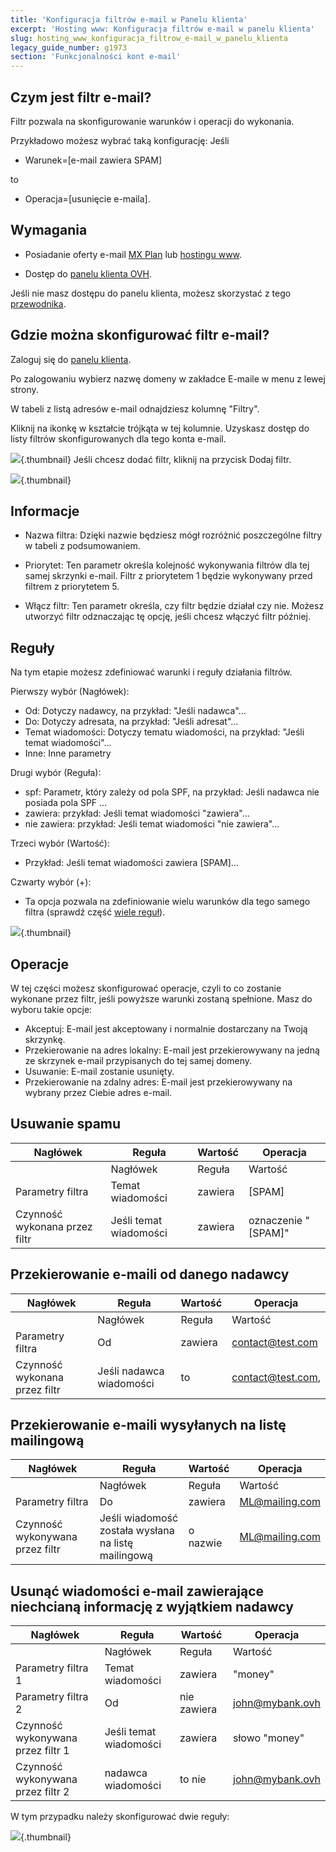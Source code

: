 ```yaml
---
title: 'Konfiguracja filtrów e-mail w Panelu klienta'
excerpt: 'Hosting www: Konfiguracja filtrów e-mail w panelu klienta'
slug: hosting_www_konfiguracja_filtrow_e-mail_w_panelu_klienta
legacy_guide_number: g1973
section: 'Funkcjonalności kont e-mail'
---
```


## Czym jest filtr e-mail?

Filtr pozwala na skonfigurowanie warunków i operacji do wykonania.

Przykładowo możesz wybrać taką konfigurację:
Jeśli

- Warunek=[e-mail zawiera SPAM]

to

- Operacja=[usunięcie e-maila].

## Wymagania

- Posiadanie oferty e-mail [MX Plan](https://www.ovh.pl/produkty/mxplan.xml) lub [hostingu www](https://www.ovh.pl/hosting/).

- Dostęp do [panelu klienta OVH](https://www.ovh.com/auth/?action=gotomanager&from=https://www.ovh.pl/&ovhSubsidiary=pl).

Jeśli nie masz dostępu do panelu klienta, możesz skorzystać z tego [przewodnika](https://www.ovh.pl/g1909.uslugi_www_zarzadzanie_haslami_i_dostep_do_nich).

## Gdzie można skonfigurować filtr e-mail?

Zaloguj się do [panelu klienta](https://www.ovh.com/auth/?action=gotomanager&from=https://www.ovh.pl/&ovhSubsidiary=pl).

Po zalogowaniu wybierz nazwę domeny w zakładce E-maile w menu z lewej strony. 

W tabeli z listą adresów e-mail odnajdziesz kolumnę "Filtry".

Kliknij na ikonkę w kształcie trójkąta w tej kolumnie. Uzyskasz dostęp do listy filtrów skonfigurowanych dla tego konta e-mail.

![](images/img_3240.jpg){.thumbnail}
Jeśli chcesz dodać filtr, kliknij na przycisk Dodaj filtr.

![](images/img_3239.jpg){.thumbnail}

## Informacje

- Nazwa filtra: Dzięki nazwie będziesz mógł rozróżnić poszczególne filtry w tabeli z podsumowaniem. 

- Priorytet: Ten parametr określa kolejność wykonywania filtrów dla tej samej skrzynki e-mail. Filtr z priorytetem 1 będzie wykonywany przed filtrem z priorytetem 5. 

- Włącz filtr: Ten parametr określa, czy filtr będzie działał czy nie. Możesz utworzyć filtr odznaczając tę opcję, jeśli chcesz włączyć filtr później.

## Reguły

Na tym etapie możesz zdefiniować warunki i reguły działania filtrów.

Pierwszy wybór (Nagłówek):

- Od: Dotyczy nadawcy, na przykład: "Jeśli nadawca"...
- Do: Dotyczy adresata, na przykład: "Jeśli adresat"...
- Temat wiadomości: Dotyczy tematu wiadomości, na przykład: "Jeśli temat wiadomości"...
- Inne: Inne parametry


Drugi wybór (Reguła):

- spf: Parametr, który zależy od pola SPF, na przykład: Jeśli nadawca nie posiada pola SPF ...
- zawiera: przykład: Jeśli temat wiadomości "zawiera"...
- nie zawiera: przykład: Jeśli temat wiadomości "nie zawiera"...


Trzeci wybór (Wartość):

- Przykład: Jeśli temat wiadomości zawiera [SPAM]...


Czwarty wybór (+):

- Ta opcja pozwala na zdefiniowanie wielu warunków dla tego samego filtra (sprawdź część [wiele reguł](#MULTI)).

![](images/img_3241.jpg){.thumbnail}

## Operacje

W tej części możesz skonfigurować operacje, czyli to co zostanie wykonane przez filtr, jeśli powyższe warunki zostaną spełnione. Masz do wyboru takie opcje:

- Akceptuj: E-mail jest akceptowany i normalnie dostarczany na Twoją skrzynkę.
- Przekierowanie na adres lokalny: E-mail jest przekierowywany na jedną ze skrzynek e-mail przypisanych do tej samej domeny. 
- Usuwanie: E-mail zostanie usunięty.
- Przekierowanie na zdalny adres: E-mail jest przekierowywany na wybrany przez Ciebie adres e-mail.

## Usuwanie spamu

|Nagłówek|Reguła|Wartość|Operacja|
|---|---|---|---|
||Nagłówek|Reguła|Wartość|Operacja|
|Parametry filtra|Temat wiadomości|zawiera|[SPAM]|usuwanie|
|Czynność wykonana przez filtr|Jeśli temat wiadomości|zawiera|oznaczenie "[SPAM]"|usuń wiadomość|

## Przekierowanie e-maili od danego nadawcy

|Nagłówek|Reguła|Wartość|Operacja|
|---|---|---|---|
||Nagłówek|Reguła|Wartość|Operacja|
|Parametry filtra|Od|zawiera|contact@test.com|przekierowanie na zdalny adres: compta@finance.com|
|Czynność wykonana przez filtr|Jeśli nadawca wiadomości|to|contact@test.com,|przekieruj e-mail na compta@finance.com|

## Przekierowanie e-maili wysyłanych na listę mailingową

|Nagłówek|Reguła|Wartość|Operacja|
|---|---|---|---|
||Nagłówek|Reguła|Wartość|Operacja|
|Parametry filtra|Do|zawiera|ML@mailing.com|Przekierowanie na adres lokalny:  lui@mypersonaldomain.ovh|
|Czynność wykonywana przez filtr|Jeśli wiadomość została wysłana na listę mailingową |o nazwie|ML@mailing.com|przekieruj wiadomość na inny adres:lui@mypersonaldomain.ovh|

## Usunąć wiadomości e-mail zawierające niechcianą informację z wyjątkiem nadawcy

|Nagłówek|Reguła|Wartość|Operacja|
|---|---|---|---|
||Nagłówek|Reguła|Wartość|Operacja|
|Parametry filtra 1|Temat wiadomości|zawiera|"money"|usuwanie|
|Parametry filtra 2|Od|nie zawiera|john@mybank.ovh|usuwanie|
|Czynność wykonywana przez filtr 1|Jeśli temat wiadomości|zawiera|słowo "money"|i|
|Czynność wykonywana przez filtr 2|nadawca wiadomości|to nie|john@mybank.ovh|usuń wiadomość|

W tym przypadku należy skonfigurować dwie reguły:

![](images/img_3242.jpg){.thumbnail}

